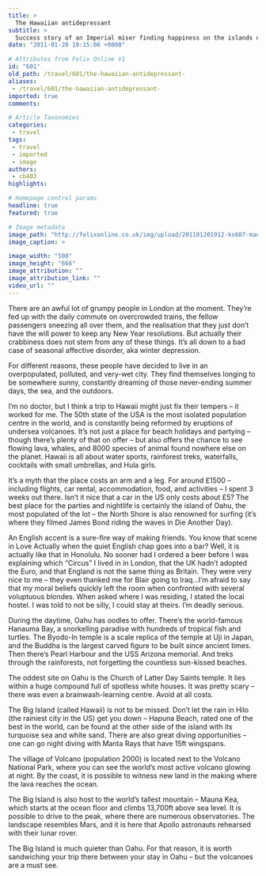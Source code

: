 ```yaml
---
title: >
  The Hawaiian antidepressant
subtitle: >
  Success story of an Imperial miser finding happiness on the islands of manta rays, volcanoes, surfs and opposite-sex attention
date: "2011-01-20 19:15:06 +0000"

# Attributes from Felix Online V1
id: "601"
old_path: /travel/601/the-hawaiian-antidepressant-
aliases:
 - /travel/601/the-hawaiian-antidepressant-
imported: true
comments:

# Article Taxonomies
categories:
 - travel
tags:
 - travel
 - imported
 - image
authors:
 - cb403
highlights:

# Homepage control params
headline: true
featured: true

# Image metadata
image_path: "http://felixonline.co.uk/img/upload/201101201912-ks607-mantaray.jpg"
image_caption: >

image_width: "500"
image_height: "666"
image_attribution: ""
image_attribution_link: ""
video_url: ""
---
```


There are an awful lot of grumpy people in London at the moment. They’re fed up with the daily commute on overcrowded trains, the fellow passengers sneezing all over them, and the realisation that they just don’t have the will power to keep any New Year resolutions. But actually their crabbiness does not stem from any of these things. It’s all down to a bad case of seasonal affective disorder, aka winter depression.

For different reasons, these people have decided to live in an overpopulated, polluted, and very-wet city. They find themselves longing to be somewhere sunny, constantly dreaming of those never-ending summer days, the sea, and the outdoors.

I’m no doctor, but I think a trip to Hawaii might just fix their tempers – it worked for me. The 50th state of the USA is the most isolated population centre in the world, and is constantly being reformed by eruptions of undersea volcanoes. It’s not just a place for beach holidays and partying – though there’s plenty of that on offer – but also offers the chance to see flowing lava, whales, and 8000 species of animal found nowhere else on the planet. Hawaii is all about water sports, rainforest treks, waterfalls, cocktails with small umbrellas, and Hula girls.

It’s a myth that the place costs an arm and a leg. For around £1500 – including flights, car rental, accommodation, food, and activities – I spent 3 weeks out there. Isn’t it nice that a car in the US only costs about £5? The best place for the parties and nightlife is certainly the island of Oahu, the most populated of the lot – the North Shore is also renowned for surfing (it’s where they filmed James Bond riding the waves in Die Another Day).

An English accent is a sure-fire way of making friends. You know that scene in Love Actually when the quiet English chap goes into a bar? Well, it is actually like that in Honolulu. No sooner had I ordered a beer before I was explaining which “Circus” I lived in in London, that the UK hadn’t adopted the Euro, and that England is not the same thing as Britain. They were very nice to me – they even thanked me for Blair going to Iraq…I’m afraid to say that my moral beliefs quickly left the room when confronted with several voluptuous blondes. When asked where I was residing, I stated the local hostel. I was told to not be silly, I could stay at theirs. I’m deadly serious.

During the daytime, Oahu has oodles to offer. There’s the world-famous Hanauma Bay, a snorkelling paradise with hundreds of tropical fish and turtles. The Byodo-In temple is a scale replica of the temple at Uji in Japan, and the Buddha is the largest carved figure to be built since ancient times. Then there’s Pearl Harbour and the USS Arizona memorial. And treks through the rainforests, not forgetting the countless sun-kissed beaches.

The oddest site on Oahu is the Church of Latter Day Saints temple. It lies within a huge compound full of spotless white houses. It was pretty scary – there was even a brainwash-learning centre. Avoid at all costs.

The Big Island (called Hawaii) is not to be missed. Don’t let the rain in Hilo (the rainiest city in the US) get you down – Hapuna Beach, rated one of the best in the world, can be found at the other side of the island with its turquoise sea and white sand. There are also great diving opportunities – one can go night diving with Manta Rays that have 15ft wingspans.

The village of Volcano (population 2000) is located next to the Volcano National Park, where you can see the world’s most active volcano glowing at night. By the coast, it is possible to witness new land in the making where the lava reaches the ocean.

The Big Island is also host to the world’s tallest mountain – Mauna Kea, which starts at the ocean floor and climbs 13,700ft above sea level. It is possible to drive to the peak, where there are numerous observatories. The landscape resembles Mars, and it is here that Apollo astronauts rehearsed with their lunar rover.

The Big Island is much quieter than Oahu. For that reason, it is worth sandwiching your trip there between your stay in Oahu – but the volcanoes are a must see.
